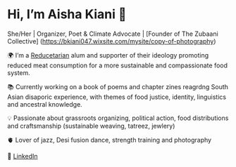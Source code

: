 # Hi, I’m Aisha Kiani 🪷   
She/Her | Organizer, Poet & Climate Advocate | [Founder of The Zubaani Collective] (https://bkiani047.wixsite.com/mysite/copy-of-photography)

🌍 I’m a [Reducetarian](https://www.reducetarian.org/) alum and supporter of their ideology promoting reduced meat consumption for a more sustainable and compassionate food system.

📚 Currently working on a book of poems and chapter zines reagrdng South Asian disaporic experience, with themes of food justice, identity, linguistics and ancestral knowledge.   

💡 Passionate about grassroots organizing, political action, food distributions and craftsmanship (sustainable weaving, tatreez, jewlery)

🫀 Lover of jazz, Desi fusion dance, strength training and photography

🔗 [LinkedIn](https://www.linkedin.com/in/YOURUSERNAME)  

